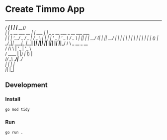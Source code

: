 # Create Timmo App
  _____                _         _______ _                           
 / ____|              | |       |__   __(_)                          
| |     _ __ ___  __ _| |_ ___     | |   _ _ __ ___  _ __ ___   ___  
| |    | '__/ _ \/ _  | __/ _ \    | |  | | '_   _ \| '_   _ \ / _ \ 
| |____| | |  __/ (_| | ||  __/    | |  | | | | | | | | | | | | (_) |
 \__/\_|_|  \___|\__,_|\__\___|    |_|  |_|_| |_| |_|_| |_| |_|\___/ 
   /  \   _ __  _ __                                                 
  / /\ \ | '_ \| '_ \                                                
 / ____ \| |_) | |_) |                                               
/_/    \_\ .__/| .__/                                                
         | |   | |                                                   
         |_|   |_|                                                   

## Development

### Install

```bash
go mod tidy
```

### Run

```bash
go run .
```
